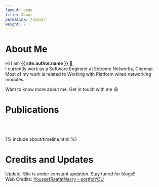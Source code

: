 ```yaml
---
layout: page
title: About
permalink: /about/
weight: 7
---
```


# **About Me**

Hi I am **{{ site.author.name }}** :wave:,<br>
I currently work as a Software Engineer  at Extreme Networks, Chennai. Most of my work is related to Working with Platform wired networking modules. <br>

Want to know more about me, Get in touch with me :smiley: <br>


# **Publications**
<br>
<ul>    
   
</ul>
<br>
 
<div class="row">
{% include about/timeline.html %}
</div>

# **Credits and Updates**
Update: Site is under constant updation. Stay tuned for blogs!! <br>
Web Credits: [YoussefRaafatNasry - portfolYOU](https://github.com/YoussefRaafatNasry/portfolYOU)
